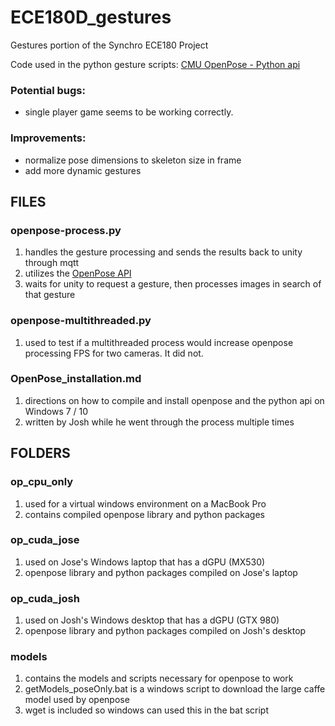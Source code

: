 ECE180D_gestures
======
Gestures portion of the Synchro ECE180 Project

Code used in the python gesture scripts:
[CMU OpenPose - Python api](https://github.com/CMU-Perceptual-Computing-Lab/openpose)

### Potential bugs:
* single player game seems to be working correctly.

### Improvements:
* normalize pose dimensions to skeleton size in frame
* add more dynamic gestures

FILES
------
### openpose-process.py
1. handles the gesture processing and sends the results back to unity through mqtt
2. utilizes the [OpenPose API](https://github.com/CMU-Perceptual-Computing-Lab/openpose)
3. waits for unity to request a gesture, then processes images in search of that gesture

### openpose-multithreaded.py
1. used to test if a multithreaded process would increase openpose processing FPS for two cameras. It did not.

### OpenPose_installation.md
1. directions on how to compile and install openpose and the python api on Windows 7 / 10
2. written by Josh while he went through the process multiple times

FOLDERS
------
### op_cpu_only
1. used for a virtual windows environment on a MacBook Pro
2. contains compiled openpose library and python packages

### op_cuda_jose
1. used on Jose's Windows laptop that has a dGPU (MX530)
2. openpose library and python packages compiled on Jose's laptop

### op_cuda_josh
1. used on Josh's Windows desktop that has a dGPU (GTX 980)
2. openpose library and python packages compiled on Josh's desktop

### models
1. contains the models and scripts necessary for openpose to work
2. getModels_poseOnly.bat is a windows script to download the large caffe model used by openpose
3. wget is included so windows can used this in the bat script


